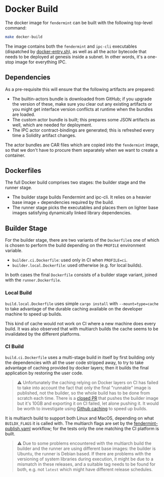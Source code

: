 # Docker Build

The docker image for `fendermint` can be built with the following top-level command:

```bash
make docker-build
```

The image contains both the `fendermint` and `ipc-cli` executables (dispatched by [docker-entry.sh](./docker-entry.sh)), as well as all the actor bytecode that needs to be deployed at genesis inside a subnet. In other words, it's a one-stop image for everything IPC. 

## Dependencies

As a pre-requisite this will ensure that the following artifacts are prepared:
* The builtin-actors bundle is downloaded from GitHub; if you upgrade the version of these, make sure you clear out any existing artifacts or you might get interface version conflicts at runtime when the bundles are loaded.
* The custom actor bundle is built; this prepares some JSON artifacts as well, which are needed for deployment.
* The IPC actor contract-bindings are generated; this is refreshed every time a Solidity artifact changes.

The actor bundles are CAR files which are copied into the `fendermint` image, so that we don't have to procure them separately when we want to create a container.

## Dockerfiles

The full Docker build comprises two stages: the builder stage and the runner stage.

- The builder stage builds Fendermint and ipc-cli. It relies on a heavier base image + dependencies required by the build.
- The runner stage picks the executables and places them on lighter base images satisfying dynamically linked library dependencies.

## Builder Stage

For the builder stage, there are two variants of the `Dockerfile`s one of which is chosen to perform the build depending on the `PROFILE` environment variable.

- `builder.ci.Dockerfile`: used only in CI when `PROFILE=ci`.
- `builder.local.Dockerfile`: used otherwise (e.g. for local builds).

In both cases the final `Dockerfile` consists of a builder stage variant, joined with the `runner.Dockerfile`.

### Local Build

`build.local.Dockerfile` uses simple `cargo install` with `--mount=type=cache` to take advantage of the durable caching available on the developer machine to speed up builds.

This kind of cache would not work on CI where a new machine does every build. It was also observed that with multiarch builds the cache seems to be invalidated by the different platforms.

### CI Build

`build.ci.Dockerfile` uses a multi-stage build in itself by first building only the dependencies with all the user code stripped away, to try to take advantage of caching provided by docker layers; then it builds the final application by restoring the user code.

> ⚠️ Unfortunately the caching relying on Docker layers on CI has failed to take into account the fact that only the final "runnable" image is published, not the builder, so the whole build has to be done from scratch each time. There is a [closed PR](https://github.com/consensus-shipyard/ipc/pull/699) that pushes the builder image but it's 10GB and exporting it on CI failed, let alone pushing it. It would be worth to investigate using [Github caching](https://docs.docker.com/build/ci/github-actions/cache/#github-cache) to speed up builds.

It is multiarch build to support both Linux and MacOS, depending on what `BUILDX_FLAGS` it is called with. The multiarch flags are set by the [fendermint-publish.yaml](../../.github/workflows/fendermint-publish.yaml) workflow; for the tests only the one matching the CI platform is built.

> ⚠️ Due to some problems encountered with the multiarch build the builder and the runner are using different base images: the builder is Ubuntu, the runner is Debian based. If there are problems with the versioning of system libraries during execution, it might be due to a mismatch in these releases, and a suitable tag needs to be found for both, e.g. not `latest` which might have different release schedules.
